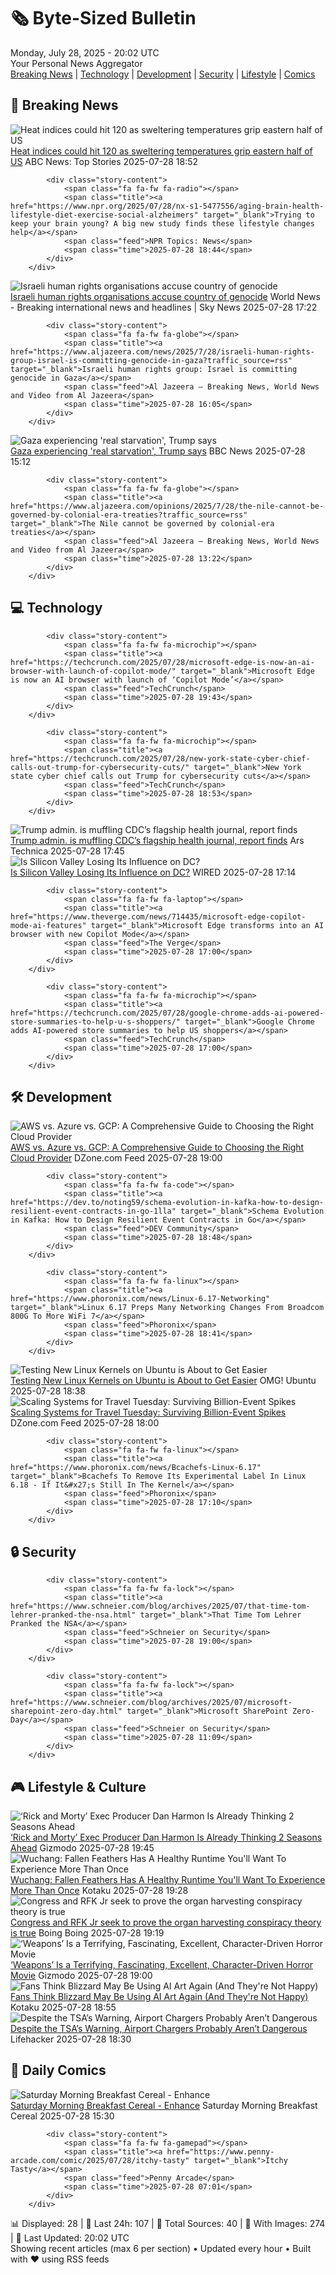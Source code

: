 <!-- Processing 54 RSS feeds at 2025-07-28 20:01:42 UTC -->
<!-- Processing: Saturday Morning Breakfast Cereal -->
<!-- Processing: Penny Arcade -->
<!-- Processing: Poorly Drawn Lines -->
<!-- Processing: Cyanide & Happiness -->
<!-- Processing: Girl Genius -->
<!-- Processing: CNN Top Stories -->
<!-- Processing: CBC News -->
<!-- Error processing https://rss.cbc.ca/lineup/topstories.xml: The read operation timed out -->
<!-- Processing: ABC News Breaking -->
<!-- Processing: NBC News Breaking -->
<!-- Processing: Sky News World -->
<!-- Processing: TechCrunch -->
<!-- Processing: Slashdot -->
<!-- Processing: Lobsters Python -->
<!-- Processing: Hacker News -->
<!-- Processing: OMG! Ubuntu -->
<!-- Processing: Linux.com -->
<!-- Processing: Red Hat Blog -->
<!-- Processing: Ubuntu Blog -->
<!-- Processing: InfoQ -->
<!-- Processing: DZone -->
<!-- Processing: Martin Fowler -->
<!-- Processing: Coding Horror -->
<!-- Processing: The Pragmatic Engineer -->
<!-- Processing: Gizmodo -->
<!-- Processing: Kotaku -->
<!-- Processing: Boing Boing -->
<!-- Generated 9 new posts out of 26 feeds processed -->
<div class="newspaper-header">
    <h1 class="newspaper-title">🗞️ Byte-Sized Bulletin</h1>
    <div class="newspaper-date">Monday, July 28, 2025 - 20:02 UTC</div>
    <div class="newspaper-subtitle">Your Personal News Aggregator</div>
</div>

<div class="newspaper-nav">
    <a href="#breaking">Breaking News</a> |
    <a href="#tech">Technology</a> |
    <a href="#dev">Development</a> |
    <a href="#security">Security</a> |
    <a href="#lifestyle">Lifestyle</a> |
    <a href="#webcomics">Comics</a>
</div>

<div class="news-section breaking-news" id="breaking">
<h2 class="section-header">🚨 Breaking News</h2>
<div class="stories-container">
<div class="story">
            <img src="https://s.abcnews.com/images/US/hot-weather-DC-gty-bh-250727_1753620195561_hpMain_4x3t_384.jpg" alt="Heat indices could hit 120 as sweltering temperatures grip eastern half of US" class="story-image" loading="lazy" onerror="this.style.display='none'">
            <div class="story-content">
                <span class="fa fa-fw fa-tv"></span>
                <span class="title"><a href="https://abcnews.go.com/US/130-million-people-brace-sweltering-conditions-us/story?id=124112918" target="_blank">Heat indices could hit 120 as sweltering temperatures grip eastern half of US</a></span>
                <span class="feed">ABC News: Top Stories</span>
                <span class="time">2025-07-28 18:52</span>
            </div>
        </div>
<div class="story">
            
            <div class="story-content">
                <span class="fa fa-fw fa-radio"></span>
                <span class="title"><a href="https://www.npr.org/2025/07/28/nx-s1-5477556/aging-brain-health-lifestyle-diet-exercise-social-alzheimers" target="_blank">Trying to keep your brain young? A big new study finds these lifestyle changes help</a></span>
                <span class="feed">NPR Topics: News</span>
                <span class="time">2025-07-28 18:44</span>
            </div>
        </div>
<div class="story">
            <img src="https://e3.365dm.com/25/07/1920x1080/skynews-palestinians-gaza_6975778.jpg?20250728182820" alt="Israeli human rights organisations accuse country of genocide" class="story-image" loading="lazy" onerror="this.style.display='none'">
            <div class="story-content">
                <span class="fa fa-fw fa-satellite"></span>
                <span class="title"><a href="https://news.sky.com/story/israeli-human-rights-organisations-accuse-country-of-genocide-13403174" target="_blank">Israeli human rights organisations accuse country of genocide</a></span>
                <span class="feed">World News - Breaking international news and headlines | Sky News</span>
                <span class="time">2025-07-28 17:22</span>
            </div>
        </div>
<div class="story">
            
            <div class="story-content">
                <span class="fa fa-fw fa-globe"></span>
                <span class="title"><a href="https://www.aljazeera.com/news/2025/7/28/israeli-human-rights-group-israel-is-committing-genocide-in-gaza?traffic_source=rss" target="_blank">Israeli human rights group: Israel is committing genocide in Gaza</a></span>
                <span class="feed">Al Jazeera – Breaking News, World News and Video from Al Jazeera</span>
                <span class="time">2025-07-28 16:05</span>
            </div>
        </div>
<div class="story">
            <img src="https://ichef.bbci.co.uk/ace/standard/240/cpsprodpb/6f04/live/a66cc050-6bab-11f0-8dbd-f3d32ebd3327.jpg" alt="Gaza experiencing &#x27;real starvation&#x27;, Trump says" class="story-image" loading="lazy" onerror="this.style.display='none'">
            <div class="story-content">
                <span class="fa fa-fw fa-earth-americas"></span>
                <span class="title"><a href="https://www.bbc.com/news/articles/c62nr9rglm9o?at_medium=RSS&at_campaign=rss" target="_blank">Gaza experiencing &#x27;real starvation&#x27;, Trump says</a></span>
                <span class="feed">BBC News</span>
                <span class="time">2025-07-28 15:12</span>
            </div>
        </div>
<div class="story">
            
            <div class="story-content">
                <span class="fa fa-fw fa-globe"></span>
                <span class="title"><a href="https://www.aljazeera.com/opinions/2025/7/28/the-nile-cannot-be-governed-by-colonial-era-treaties?traffic_source=rss" target="_blank">The Nile cannot be governed by colonial-era treaties</a></span>
                <span class="feed">Al Jazeera – Breaking News, World News and Video from Al Jazeera</span>
                <span class="time">2025-07-28 13:22</span>
            </div>
        </div>
</div>
</div>
<div class="news-section tech-news" id="tech">
<h2 class="section-header">💻 Technology</h2>
<div class="stories-container">
<div class="story">
            
            <div class="story-content">
                <span class="fa fa-fw fa-microchip"></span>
                <span class="title"><a href="https://techcrunch.com/2025/07/28/microsoft-edge-is-now-an-ai-browser-with-launch-of-copilot-mode/" target="_blank">Microsoft Edge is now an AI browser with launch of ‘Copilot Mode’</a></span>
                <span class="feed">TechCrunch</span>
                <span class="time">2025-07-28 19:43</span>
            </div>
        </div>
<div class="story">
            
            <div class="story-content">
                <span class="fa fa-fw fa-microchip"></span>
                <span class="title"><a href="https://techcrunch.com/2025/07/28/new-york-state-cyber-chief-calls-out-trump-for-cybersecurity-cuts/" target="_blank">New York state cyber chief calls out Trump for cybersecurity cuts</a></span>
                <span class="feed">TechCrunch</span>
                <span class="time">2025-07-28 18:53</span>
            </div>
        </div>
<div class="story">
            <img src="https://cdn.arstechnica.net/wp-content/uploads/2020/05/GettyImages-1207345894-500x500.jpg" alt="Trump admin. is muffling CDC’s flagship health journal, report finds" class="story-image" loading="lazy" onerror="this.style.display='none'">
            <div class="story-content">
                <span class="fa fa-fw fa-cog"></span>
                <span class="title"><a href="https://arstechnica.com/health/2025/07/trump-admin-is-muffling-cdcs-flagship-health-journal-report-finds/" target="_blank">Trump admin. is muffling CDC’s flagship health journal, report finds</a></span>
                <span class="feed">Ars Technica</span>
                <span class="time">2025-07-28 17:45</span>
            </div>
        </div>
<div class="story">
            <img src="https://media.wired.com/photos/68826e4e8153b05c7d2a0830/master/pass/Uncanny-Valley-Peter-Thiel-Business-2152107574.jpg" alt="Is Silicon Valley Losing Its Influence on DC?" class="story-image" loading="lazy" onerror="this.style.display='none'">
            <div class="story-content">
                <span class="fa fa-fw fa-bolt"></span>
                <span class="title"><a href="https://www.wired.com/story/uncanny-valley-podcast-is-silicon-valley-losing-its-influence-on-dc/" target="_blank">Is Silicon Valley Losing Its Influence on DC?</a></span>
                <span class="feed">WIRED</span>
                <span class="time">2025-07-28 17:14</span>
            </div>
        </div>
<div class="story">
            
            <div class="story-content">
                <span class="fa fa-fw fa-laptop"></span>
                <span class="title"><a href="https://www.theverge.com/news/714435/microsoft-edge-copilot-mode-ai-features" target="_blank">Microsoft Edge transforms into an AI browser with new Copilot Mode</a></span>
                <span class="feed">The Verge</span>
                <span class="time">2025-07-28 17:00</span>
            </div>
        </div>
<div class="story">
            
            <div class="story-content">
                <span class="fa fa-fw fa-microchip"></span>
                <span class="title"><a href="https://techcrunch.com/2025/07/28/google-chrome-adds-ai-powered-store-summaries-to-help-u-s-shoppers/" target="_blank">Google Chrome adds AI-powered store summaries to help US shoppers</a></span>
                <span class="feed">TechCrunch</span>
                <span class="time">2025-07-28 17:00</span>
            </div>
        </div>
</div>
</div>
<div class="news-section dev-news" id="dev">
<h2 class="section-header">🛠️ Development</h2>
<div class="stories-container">
<div class="story">
            <img src="https://dz2cdn1.dzone.com/thumbnail?fid=18539632&w=600" alt="AWS vs. Azure vs. GCP: A Comprehensive Guide to Choosing the Right Cloud Provider" class="story-image" loading="lazy" onerror="this.style.display='none'">
            <div class="story-content">
                <span class="fa fa-fw fa-newspaper"></span>
                <span class="title"><a href="https://dzone.com/articles/aws-vs-azure-vs-gcp-a-comprehensive-guide" target="_blank">AWS vs. Azure vs. GCP: A Comprehensive Guide to Choosing the Right Cloud Provider</a></span>
                <span class="feed">DZone.com Feed</span>
                <span class="time">2025-07-28 19:00</span>
            </div>
        </div>
<div class="story">
            
            <div class="story-content">
                <span class="fa fa-fw fa-code"></span>
                <span class="title"><a href="https://dev.to/noting59/schema-evolution-in-kafka-how-to-design-resilient-event-contracts-in-go-1lla" target="_blank">Schema Evolution in Kafka: How to Design Resilient Event Contracts in Go</a></span>
                <span class="feed">DEV Community</span>
                <span class="time">2025-07-28 18:48</span>
            </div>
        </div>
<div class="story">
            
            <div class="story-content">
                <span class="fa fa-fw fa-linux"></span>
                <span class="title"><a href="https://www.phoronix.com/news/Linux-6.17-Networking" target="_blank">Linux 6.17 Preps Many Networking Changes From Broadcom 800G To More WiFi 7</a></span>
                <span class="feed">Phoronix</span>
                <span class="time">2025-07-28 18:41</span>
            </div>
        </div>
<div class="story">
            <img src="https://i0.wp.com/www.omgubuntu.co.uk/wp-content/uploads/2023/05/ubuntu-circuit.jpg?resize=406%2C232&amp;ssl=1" alt="Testing New Linux Kernels on Ubuntu is About to Get Easier" class="story-image" loading="lazy" onerror="this.style.display='none'">
            <div class="story-content">
                <span class="fa fa-fw fa-ubuntu"></span>
                <span class="title"><a href="https://www.omgubuntu.co.uk/2025/07/ubuntu-development-interim-kernel-updates" target="_blank">Testing New Linux Kernels on Ubuntu is About to Get Easier</a></span>
                <span class="feed">OMG! Ubuntu</span>
                <span class="time">2025-07-28 18:38</span>
            </div>
        </div>
<div class="story">
            <img src="https://dz2cdn1.dzone.com/thumbnail?fid=18537598&w=600" alt="Scaling Systems for Travel Tuesday: Surviving Billion-Event Spikes" class="story-image" loading="lazy" onerror="this.style.display='none'">
            <div class="story-content">
                <span class="fa fa-fw fa-newspaper"></span>
                <span class="title"><a href="https://dzone.com/articles/scale-for-travel-tuesday-black-friday-traffic-spikes" target="_blank">Scaling Systems for Travel Tuesday: Surviving Billion-Event Spikes</a></span>
                <span class="feed">DZone.com Feed</span>
                <span class="time">2025-07-28 18:00</span>
            </div>
        </div>
<div class="story">
            
            <div class="story-content">
                <span class="fa fa-fw fa-linux"></span>
                <span class="title"><a href="https://www.phoronix.com/news/Bcachefs-Linux-6.17" target="_blank">Bcachefs To Remove Its Experimental Label In Linux 6.18 - If It&#x27;s Still In The Kernel</a></span>
                <span class="feed">Phoronix</span>
                <span class="time">2025-07-28 17:10</span>
            </div>
        </div>
</div>
</div>
<div class="news-section security-news" id="security">
<h2 class="section-header">🔒 Security</h2>
<div class="stories-container">
<div class="story">
            
            <div class="story-content">
                <span class="fa fa-fw fa-lock"></span>
                <span class="title"><a href="https://www.schneier.com/blog/archives/2025/07/that-time-tom-lehrer-pranked-the-nsa.html" target="_blank">That Time Tom Lehrer Pranked the NSA</a></span>
                <span class="feed">Schneier on Security</span>
                <span class="time">2025-07-28 19:00</span>
            </div>
        </div>
<div class="story">
            
            <div class="story-content">
                <span class="fa fa-fw fa-lock"></span>
                <span class="title"><a href="https://www.schneier.com/blog/archives/2025/07/microsoft-sharepoint-zero-day.html" target="_blank">Microsoft SharePoint Zero-Day</a></span>
                <span class="feed">Schneier on Security</span>
                <span class="time">2025-07-28 11:09</span>
            </div>
        </div>
</div>
</div>
<div class="news-section lifestyle-news" id="lifestyle">
<h2 class="section-header">🎮 Lifestyle & Culture</h2>
<div class="stories-container">
<div class="story">
            <img src="https://gizmodo.com/app/uploads/2025/07/Rickfinale.jpg" alt="‘Rick and Morty’ Exec Producer Dan Harmon Is Already Thinking 2 Seasons Ahead" class="story-image" loading="lazy" onerror="this.style.display='none'">
            <div class="story-content">
                <span class="fa fa-fw fa-computer"></span>
                <span class="title"><a href="https://gizmodo.com/rick-and-morty-exec-producer-dan-harmon-is-already-thinking-2-seasons-ahead-2000635624" target="_blank">‘Rick and Morty’ Exec Producer Dan Harmon Is Already Thinking 2 Seasons Ahead</a></span>
                <span class="feed">Gizmodo</span>
                <span class="time">2025-07-28 19:45</span>
            </div>
        </div>
<div class="story">
            <img src="https://i.kinja-img.com/image/upload/c_fit,q_80,w_636/aced07d2157c045e414d4a44520a5755.jpg" alt="Wuchang: Fallen Feathers Has A Healthy Runtime You&#x27;ll Want To Experience More Than Once" class="story-image" loading="lazy" onerror="this.style.display='none'">
            <div class="story-content">
                <span class="fa fa-fw fa-gamepad"></span>
                <span class="title"><a href="https://kotaku.com/wuchang-fallen-feathers-how-long-to-beat-campaign-1851787173" target="_blank">Wuchang: Fallen Feathers Has A Healthy Runtime You&#x27;ll Want To Experience More Than Once</a></span>
                <span class="feed">Kotaku</span>
                <span class="time">2025-07-28 19:28</span>
            </div>
        </div>
<div class="story">
            <img src="https://i0.wp.com/boingboing.net/wp-content/uploads/2025/07/bigfootaliensunicorn-e1753730354240.jpg?fit=768%2C768&amp;quality=60&amp;ssl=1" alt="Congress and RFK Jr seek to prove the organ harvesting conspiracy theory is true" class="story-image" loading="lazy" onerror="this.style.display='none'">
            <div class="story-content">
                <span class="fa fa-fw fa-arrow-right"></span>
                <span class="title"><a href="https://boingboing.net/2025/07/28/congress-and-rfk-jr-seek-to-prove-the-organ-harvesting-conspiracy-theory-is-true.html" target="_blank">Congress and RFK Jr seek to prove the organ harvesting conspiracy theory is true</a></span>
                <span class="feed">Boing Boing</span>
                <span class="time">2025-07-28 19:19</span>
            </div>
        </div>
<div class="story">
            <img src="https://gizmodo.com/app/uploads/2025/07/Weapons-movie-review.jpg" alt="‘Weapons’ Is a Terrifying, Fascinating, Excellent, Character-Driven Horror Movie" class="story-image" loading="lazy" onerror="this.style.display='none'">
            <div class="story-content">
                <span class="fa fa-fw fa-computer"></span>
                <span class="title"><a href="https://gizmodo.com/weapons-is-a-terrifying-fascinating-excellent-character-driven-horror-movie-2000635404" target="_blank">‘Weapons’ Is a Terrifying, Fascinating, Excellent, Character-Driven Horror Movie</a></span>
                <span class="feed">Gizmodo</span>
                <span class="time">2025-07-28 19:00</span>
            </div>
        </div>
<div class="story">
            <img src="https://i.kinja-img.com/image/upload/c_fit,q_80,w_636/a7e31780b1d16e48b6b7b8f27abe243f.jpg" alt="Fans Think Blizzard May Be Using AI Art Again (And They&#x27;re Not Happy)" class="story-image" loading="lazy" onerror="this.style.display='none'">
            <div class="story-content">
                <span class="fa fa-fw fa-gamepad"></span>
                <span class="title"><a href="https://kotaku.com/hearthstone-diablo-ai-art-blizzard-microsoft-1851787162" target="_blank">Fans Think Blizzard May Be Using AI Art Again (And They&#x27;re Not Happy)</a></span>
                <span class="feed">Kotaku</span>
                <span class="time">2025-07-28 18:55</span>
            </div>
        </div>
<div class="story">
            <img src="https://lifehacker.com/imagery/articles/01K18TNBVZ1P8RRXZCDJRSGRY1/hero-image.png" alt="Despite the TSA’s Warning, Airport Chargers Probably Aren’t Dangerous" class="story-image" loading="lazy" onerror="this.style.display='none'">
            <div class="story-content">
                <span class="fa fa-fw fa-life-ring"></span>
                <span class="title"><a href="https://lifehacker.com/tech/airport-chargers-probably-arent-dangerous?utm_medium=RSS" target="_blank">Despite the TSA’s Warning, Airport Chargers Probably Aren’t Dangerous</a></span>
                <span class="feed">Lifehacker</span>
                <span class="time">2025-07-28 18:30</span>
            </div>
        </div>
</div>
</div>
<div class="news-section webcomics-section" id="webcomics">
<h2 class="section-header">🎨 Daily Comics</h2>
<div class="stories-container">
<div class="story">
            <img src="https://www.smbc-comics.com/comics/1753679085-20250728.png" alt="Saturday Morning Breakfast Cereal - Enhance" class="story-image" loading="lazy" onerror="this.style.display='none'">
            <div class="story-content">
                <span class="fa fa-fw fa-smile"></span>
                <span class="title"><a href="https://www.smbc-comics.com/comic/enhance-2" target="_blank">Saturday Morning Breakfast Cereal - Enhance</a></span>
                <span class="feed">Saturday Morning Breakfast Cereal</span>
                <span class="time">2025-07-28 15:30</span>
            </div>
        </div>
<div class="story">
            
            <div class="story-content">
                <span class="fa fa-fw fa-gamepad"></span>
                <span class="title"><a href="https://www.penny-arcade.com/comic/2025/07/28/itchy-tasty" target="_blank">Itchy Tasty</a></span>
                <span class="feed">Penny Arcade</span>
                <span class="time">2025-07-28 07:01</span>
            </div>
        </div>
</div>
</div>

<div class="newspaper-footer">
    <div class="stats">
        📊 Displayed: 28 | 📅 Last 24h: 107 | 📡 Total Sources: 40 | 📸 With Images: 274 |
        🔄 Last Updated: 20:02 UTC
    </div>
    <div class="footer-note">
        Showing recent articles (max 6 per section) • Updated every hour • Built with ❤️ using RSS feeds
    </div>
</div>
